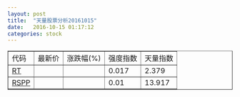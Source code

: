 ```yaml
---
layout: post
title:  "天量股票分析20161015"
date:   2016-10-15 01:17:12
categories: stock
---
```

<script type="text/javascript">
var stockList = []
stockList.push('gb_rt');
stockList.push('gb_rspp');
</script>

<table border="1">
 <tr>
  <td>代码</td>
  <td>最新价</td>
  <td>涨跌幅(%)</td>
 <td>强度指数</td>
 <td>天量指数</td>
</tr>
  <tr id="rt"><td><a href="http://stock.finance.sina.com.cn/usstock/quotes/RT.html" target="_blank">RT</a></td><td></td><td></td><td>0.017</td><td>2.379</td></tr>
  <tr id="rspp"><td><a href="http://stock.finance.sina.com.cn/usstock/quotes/RSPP.html" target="_blank">RSPP</a></td><td></td><td></td><td>0.01</td><td>13.917</td></tr>
</table>
